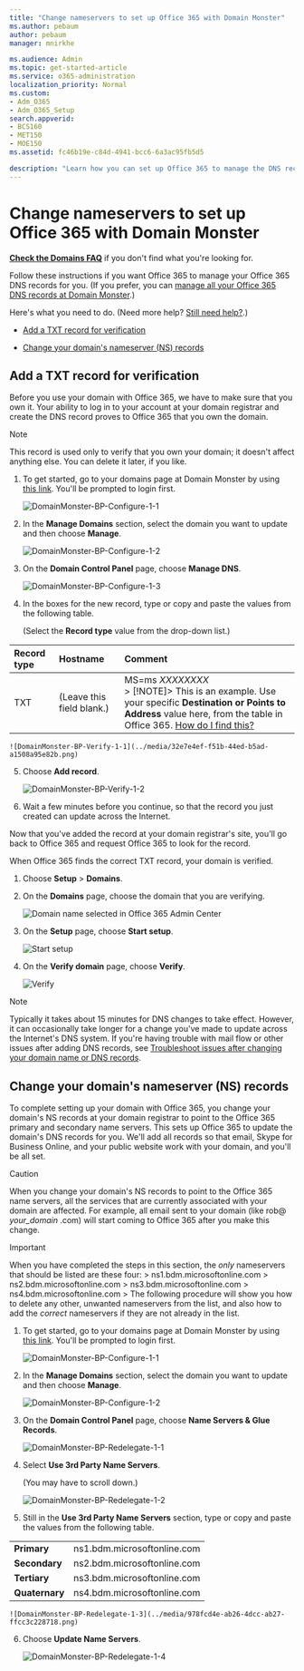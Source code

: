 ```yaml
---
title: "Change nameservers to set up Office 365 with Domain Monster"
ms.author: pebaum
author: pebaum
manager: mnirkhe

ms.audience: Admin
ms.topic: get-started-article
ms.service: o365-administration
localization_priority: Normal
ms.custom:
- Adm_O365
- Adm_O365_Setup
search.appverid:
- BCS160
- MET150
- MOE150
ms.assetid: fc46b19e-c84d-4941-bcc6-6a3ac95fb5d5

description: "Learn how you can set up Office 365 to manage the DNS records of your custom domain at Domain Monster."
---
```


# Change nameservers to set up Office 365 with Domain Monster

 **[Check the Domains FAQ](../setup/domains-faq.md)** if you don't find what you're looking for. 
  
Follow these instructions if you want Office 365 to manage your Office 365 DNS records for you. (If you prefer, you can [manage all your Office 365 DNS records at Domain Monster](create-dns-records-at-domain-monster.md).)
  
Here's what you need to do. (Need more help? [Still need help?](change-nameservers-at-domain-monster.md#BKMK_NeedHelp).)
  
- [Add a TXT record for verification](change-nameservers-at-domain-monster.md#BKMK_verify)
    
- [Change your domain's nameserver (NS) records](change-nameservers-at-domain-monster.md#BKMK_nameservers)
    
## Add a TXT record for verification
<a name="BKMK_verify"> </a>

Before you use your domain with Office 365, we have to make sure that you own it. Your ability to log in to your account at your domain registrar and create the DNS record proves to Office 365 that you own the domain.
  
> [!NOTE]
> This record is used only to verify that you own your domain; it doesn't affect anything else. You can delete it later, if you like. 
  
1. To get started, go to your domains page at Domain Monster by using [this link](https://www.domainmonster.com/login/). You'll be prompted to login first.
    
    ![DomainMonster-BP-Configure-1-1](../media/2063248b-88fc-426a-9e00-fa1d3eabd6eb.png)
  
2. In the **Manage Domains** section, select the domain you want to update and then choose **Manage**.
    
    ![DomainMonster-BP-Configure-1-2](../media/d935caaa-273a-4e94-a463-42c3136ba785.png)
  
3. On the **Domain Control Panel** page, choose **Manage DNS**.
    
    ![DomainMonster-BP-Configure-1-3](../media/1b9ed73e-1930-4075-a214-000ba0a5d18a.png)
  
4. In the boxes for the new record, type or copy and paste the values from the following table.
    
    (Select the **Record type** value from the drop-down list.) 
    
|**Record type**|**Hostname**|**Comment**|
|:-----|:-----|:-----|
|TXT  <br/> |(Leave this field blank.)  <br/> |MS=ms *XXXXXXXX*  <br/> > [!NOTE]> This is an example. Use your specific **Destination or Points to Address** value here, from the table in Office 365.           [How do I find this?](../get-help-with-domains/information-for-dns-records.md)          |
   
    ![DomainMonster-BP-Verify-1-1](../media/32e7e4ef-f51b-44ed-b5ad-a1508a95e82b.png)
  
5. Choose **Add record**.
    
    ![DomainMonster-BP-Verify-1-2](../media/c959f008-0644-43f2-b50a-5cbdac289392.png)
  
6. Wait a few minutes before you continue, so that the record you just created can update across the Internet.
    
Now that you've added the record at your domain registrar's site, you'll go back to Office 365 and request Office 365 to look for the record.
  
When Office 365 finds the correct TXT record, your domain is verified.
  
1. Choose **Setup** \> **Domains**.
    
2. On the **Domains** page, choose the domain that you are verifying. 
    
    ![Domain name selected in Office 365 Admin Center](../media/c61204f1-a025-448b-a2a1-c4d7abee7a06.png)
  
3. On the **Setup** page, choose **Start setup**.
    
    ![Start setup](../media/5f6578af-ae32-49e8-b283-ec2d080420da.png)
  
4. On the **Verify domain** page, choose **Verify**.
    
    ![Verify](../media/c256ab1d-03f2-498e-bb63-19e4d49a6b97.png)
  
> [!NOTE]
>  Typically it takes about 15 minutes for DNS changes to take effect. However, it can occasionally take longer for a change you've made to update across the Internet's DNS system. If you're having trouble with mail flow or other issues after adding DNS records, see [Troubleshoot issues after changing your domain name or DNS records](../get-help-with-domains/find-and-fix-issues.md). 
  
## Change your domain's nameserver (NS) records
<a name="BKMK_nameservers"> </a>

To complete setting up your domain with Office 365, you change your domain's NS records at your domain registrar to point to the Office 365 primary and secondary name servers. This sets up Office 365 to update the domain's DNS records for you. We'll add all records so that email, Skype for Business Online, and your public website work with your domain, and you'll be all set.
  
> [!CAUTION]
> When you change your domain's NS records to point to the Office 365 name servers, all the services that are currently associated with your domain are affected. For example, all email sent to your domain (like rob@ *your_domain*  .com) will start coming to Office 365 after you make this change. 
  
> [!IMPORTANT]
>  When you have completed the steps in this section, the  *only*  nameservers that should be listed are these four: >  ns1.bdm.microsoftonline.com >  ns2.bdm.microsoftonline.com >  ns3.bdm.microsoftonline.com >  ns4.bdm.microsoftonline.com >  The following procedure will show you how to delete any other, unwanted nameservers from the list, and also how to add the  *correct*  nameservers if they are not already in the list. 
  
1. To get started, go to your domains page at Domain Monster by using [this link](https://www.domainmonster.com/login/). You'll be prompted to login first.
    
    ![DomainMonster-BP-Configure-1-1](../media/2063248b-88fc-426a-9e00-fa1d3eabd6eb.png)
  
2. In the **Manage Domains** section, select the domain you want to update and then choose **Manage**.
    
    ![DomainMonster-BP-Configure-1-2](../media/d935caaa-273a-4e94-a463-42c3136ba785.png)
  
3. On the **Domain Control Panel** page, choose **Name Servers &amp; Glue Records**.
    
    ![DomainMonster-BP-Redelegate-1-1](../media/ee3bbf05-c1db-463f-9f3c-ea5813aa856f.png)
  
4. Select **Use 3rd Party Name Servers**.
    
    (You may have to scroll down.)
    
    ![DomainMonster-BP-Redelegate-1-2](../media/d11bb75a-e6f7-4b9e-b482-1df368347f2d.png)
  
5. Still in the **Use 3rd Party Name Servers** section, type or copy and paste the values from the following table. 
    
|||
|:-----|:-----|
|**Primary** <br/> |ns1.bdm.microsoftonline.com  <br/> |
|**Secondary** <br/> |ns2.bdm.microsoftonline.com  <br/> |
|**Tertiary** <br/> |ns3.bdm.microsoftonline.com  <br/> |
|**Quaternary** <br/> |ns4.bdm.microsoftonline.com  <br/> |
   
    ![DomainMonster-BP-Redelegate-1-3](../media/978fcd4e-ab26-4dcc-ab27-ffcc3c228718.png)
  
6. Choose **Update Name Servers**.
    
    ![DomainMonster-BP-Redelegate-1-4](../media/2400f725-96cd-4467-9f2e-1ac6baa824d4.png)
  
